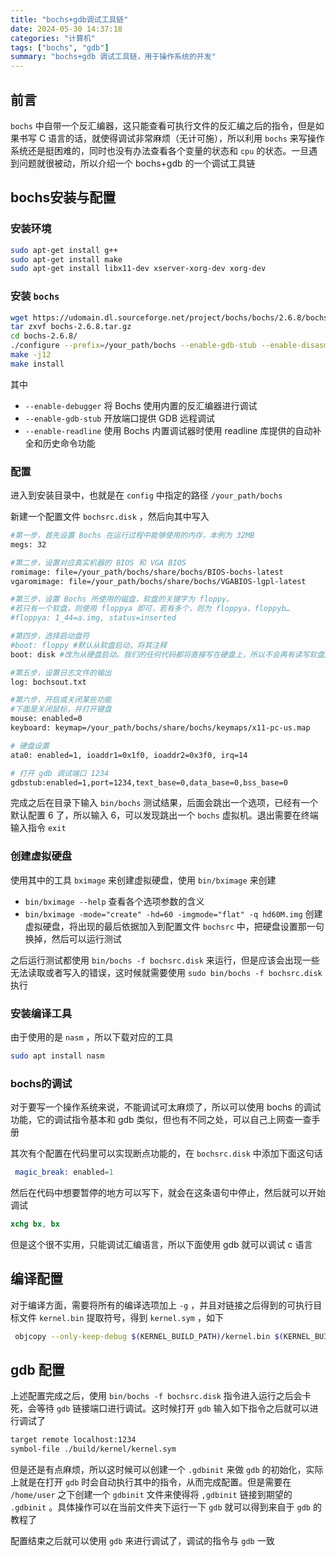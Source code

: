 ```yaml
---
title: "bochs+gdb调试工具链"
date: 2024-05-30 14:37:18
categories: "计算机"
tags: ["bochs", "gdb"]
summary: "bochs+gdb 调试工具链，用于操作系统的开发"
---
```


## 前言

`bochs` 中自带一个反汇编器，这只能查看可执行文件的反汇编之后的指令，但是如果书写 C 语言的话，就使得调试非常麻烦（无计可施），所以利用 `bochs` 来写操作系统还是挺困难的，同时也没有办法查看各个变量的状态和 `cpu` 的状态。一旦遇到问题就很被动，所以介绍一个 bochs+gdb 的一个调试工具链

## bochs安装与配置

### 安装环境

```bash
sudo apt-get install g++ 
sudo apt-get install make
sudo apt-get install libx11-dev xserver-xorg-dev xorg-dev
```

### 安装 `bochs`

```bash
wget https://udomain.dl.sourceforge.net/project/bochs/bochs/2.6.8/bochs-2.6.8.tar.gz
tar zxvf bochs-2.6.8.tar.gz
cd bochs-2.6.8/
./configure --prefix=/your_path/bochs --enable-gdb-stub --enable-disasm --enable-iodebug --enable-x86-debugger --with-x --with-x11 LDFLAGS='-pthread'
make -j12
make install
```

其中

- `--enable-debugger` 将 Bochs 使用内置的反汇编器进行调试
- `--enable-gdb-stub` 开放端口提供 GDB 远程调试
- `--enable-readline` 使用 Bochs 内置调试器时使用 readline 库提供的自动补全和历史命令功能

### 配置

进入到安装目录中，也就是在 `config` 中指定的路径 `/your_path/bochs`

新建一个配置文件 `bochsrc.disk` ，然后向其中写入

```bash
#第一步，首先设置 Bochs 在运行过程中能够使用的内存，本例为 32MB 
megs: 32 

#第二步，设置对应真实机器的 BIOS 和 VGA BIOS 
romimage: file=/your_path/bochs/share/bochs/BIOS-bochs-latest 
vgaromimage: file=/your_path/bochs/share/bochs/VGABIOS-lgpl-latest 

#第三步，设置 Bochs 所使用的磁盘，软盘的关键字为 floppy。 
#若只有一个软盘，则使用 floppya 即可，若有多个，则为 floppya，floppyb… 
#floppya: 1_44=a.img, status=inserted 

#第四步，选择启动盘符 
#boot: floppy #默认从软盘启动，将其注释 
boot: disk #改为从硬盘启动。我们的任何代码都将直接写在硬盘上，所以不会再有读写软盘的操作 

#第五步，设置日志文件的输出 
log: bochsout.txt 

#第六步，开启或关闭某些功能 
#下面是关闭鼠标，并打开键盘 
mouse: enabled=0 
keyboard: keymap=/your_path/bochs/share/bochs/keymaps/x11-pc-us.map 

# 硬盘设置 
ata0: enabled=1, ioaddr1=0x1f0, ioaddr2=0x3f0, irq=14

# 打开 gdb 调试端口 1234
gdbstub:enabled=1,port=1234,text_base=0,data_base=0,bss_base=0
```

完成之后在目录下输入 `bin/bochs` 测试结果，后面会跳出一个选项，已经有一个默认配置 6 了，所以输入 6，可以发现跳出一个 `bochs` 虚拟机。退出需要在终端输入指令 `exit`

### 创建虚拟硬盘

使用其中的工具 `bximage` 来创建虚拟硬盘，使用 `bin/bximage` 来创建

- `bin/bximage --help` 查看各个选项参数的含义
- `bin/bximage -mode="create" -hd=60 -imgmode="flat" -q hd60M.img` 创建虚拟硬盘，将出现的最后依据加入到配置文件 `bochsrc` 中，把硬盘设置那一句换掉，然后可以运行测试

之后运行测试都使用 `bin/bochs -f bochsrc.disk` 来运行，但是应该会出现一些无法读取或者写入的错误，这时候就需要使用 `sudo bin/bochs -f bochsrc.disk` 执行

### 安装编译工具

由于使用的是 `nasm` ，所以下载对应的工具

```bash
sudo apt install nasm
```

### bochs的调试

对于要写一个操作系统来说，不能调试可太麻烦了，所以可以使用 bochs 的调试功能，它的调试指令基本和 gdb 类似，但也有不同之处，可以自己上网查一查手册

其次有个配置在代码里可以实现断点功能的，在 `bochsrc.disk` 中添加下面这句话

```nasm
 magic_break: enabled=1
```

然后在代码中想要暂停的地方可以写下，就会在这条语句中停止，然后就可以开始调试

```nasm
xchg bx, bx
```

但是这个很不实用，只能调试汇编语言，所以下面使用 gdb 就可以调试 c 语言

## 编译配置

对于编译方面，需要将所有的编译选项加上 `-g` ，并且对链接之后得到的可执行目标文件 `kernel.bin` 提取符号，得到 `kernel.sym` ，如下

```bash
 objcopy --only-keep-debug $(KERNEL_BUILD_PATH)/kernel.bin $(KERNEL_BUILD_PATH)/kernel.sym
```

## gdb 配置

上述配置完成之后，使用 `bin/bochs -f bochsrc.disk` 指令进入运行之后会卡死，会等待 `gdb` 链接端口进行调试。这时候打开 `gdb` 输入如下指令之后就可以进行调试了

```bash
target remote localhost:1234
symbol-file ./build/kernel/kernel.sym
```

但是还是有点麻烦，所以这时候可以创建一个 `.gdbinit` 来做 `gdb` 的初始化，实际上就是在打开 `gdb` 时会自动执行其中的指令，从而完成配置。但是需要在 `/home/user` 之下创建一个 `gdbinit` 文件来使得将 `,gdbinit` 链接到期望的 `.gdbinit` 。具体操作可以在当前文件夹下运行一下 `gdb` 就可以得到来自于 `gdb` 的教程了

配置结束之后就可以使用 `gdb` 来进行调试了，调试的指令与 `gdb` 一致
